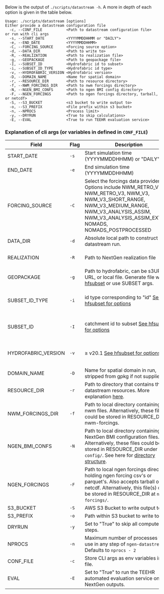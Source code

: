 Below is the output of `./scripts/datastream -h`. A more in depth of each option is given in the table below. 

```
Usage: ./scripts/datastream [options]
Either provide a datastream configuration file
  -c, --CONF_FILE           <Path to datastream configuration file> 
or run with cli args
  -s, --START_DATE          <YYYYMMDDHHMM or "DAILY"> 
  -e, --END_DATE            <YYYYMMDDHHMM> 
  -C, --FORCING_SOURCE      <Forcing source option> 
  -d, --DATA_DIR            <Path to write to> 
  -R, --REALIZATION         <Path to realization file> 
  -g, --GEOPACKAGE          <Path to geopackage file> 
  -I, --SUBSET_ID           <Hydrofabric id to subset>  
  -i, --SUBSET_ID_TYPE      <Hydrofabric id type>  
  -v, --HYDROFABRIC_VERSION <Hydrofabric version> 
  -D, --DOMAIN_NAME         <Name for spatial domain> 
  -r, --RESOURCE_DIR        <Path to resource directory> 
  -f, --NWM_FORCINGS_DIR    <Path to nwm forcings directory> 
  -N, --NGEN_BMI_CONFS      <Path to ngen BMI config directory> 
  -F, --NGEN_FORCINGS       <Path to ngen forcings directory, tarball, or netcdf> 
  -S, --S3_BUCKET           <s3 bucket to write output to>  
  -o, --S3_PREFIX           <File prefix within s3 bucket> 
  -n, --NPROCS              <Process limit> 
  -y, --DRYRUN              <True to skip calculations> 
  -E, --EVAL                <True to run TEEHR evaluation service> 
  ```

### Explanation of cli args (or variables in defined in `CONF_FILE`)
| Field               | Flag | Description              | Required |
|---------------------|------|--------------------|------|
| START_DATE          | `-s` |Start simulation time (YYYYMMDDHHMM) or "DAILY" | :white_check_mark: |
| END_DATE            | `-e` |End simulation time  (YYYYMMDDHHMM) | :white_check_mark: |
| FORCING_SOURCE | `-C` |Select the forcings data provider. Options include NWM_RETRO_V2, NWM_RETRO_V3, NWM_V3, NWM_V3_SHORT_RANGE, NWM_V3_MEDIUM_RANGE, NWM_V3_ANALYSIS_ASSIM, NWM_V3_ANALYSIS_ASSIM_EXTEND, NOMADS, NOMADS_POSTPROCESSED| :white_check_mark: |
| DATA_DIR           | `-d` |Absolute local path to construct the datastream run. | :white_check_mark: |
| REALIZATION         | `-R` |Path to NextGen realization file | Required here or file exists in `RESOURCE_DIR/config` |
| GEOPACKAGE          | `-g` | Path to hydrofabric, can be s3URI, URL, or local file. Generate file with [hfsubset](https://github.com/lynker-spatial/hfsubsetCLI) or use SUBSET args. | Required here or file exists in `RESOURCE_DIR/config` |
| SUBSET_ID_TYPE      | `-i` | id type corresponding to "id" [See hfsubset for options](https://github.com/LynkerIntel/hfsubset?tab=readme-ov-file#cli-option) | Required here if user is not providing GEOPACKAGE and GEOPACKAGE_ATTR. |
| SUBSET_ID           | `-I` | catchment id to subset [See hfsubset for options](https://github.com/LynkerIntel/hfsubset?tab=readme-ov-file#cli-option) | Required here if user is not providing GEOPACKAGE and GEOPACKAGE_ATTR.  |
| HYDROFABRIC_VERSION | `-v` |$\geq$ v20.1 [See hfsubset for options](https://github.com/LynkerIntel/hfsubset?tab=readme-ov-file#cli-option)  | Required here if user is not providing GEOPACKAGE and GEOPACKAGE_ATTR. | 
| DOMAIN_NAME         | `-D` | Name for spatial domain in run, stripped from gpkg if not supplied |  |
| RESOURCE_DIR       | `-r` |Path to directory that contains the datastream resources. More explanation [here](#resource_dir-datastream-resources). |  |
| NWM_FORCINGS_DIR | `-f` |Path to local directory containing nwm files. Alternatively, these file could be stored in RESOURCE_DIR as nwm-forcings. |  |
| NGEN_BMI_CONFS | `-N` |Path to local directory containing NextGen BMI configuration files. Alternatively, these files could be stored in RESOURCE_DIR under `config/`.  See here for [directory structure](#configuration-directory-ngen-runconfig). |  |
| NGEN_FORCINGS  | `-F` | Path to local ngen forcings directory holding ngen forcing csv's or parquet's. Also accepts tarball or netcdf. Alternatively, this file(s) could  be stored in RESOURCE_DIR at `ngen-forcings/`. |  |
| S3_BUCKET           | `-S` | AWS S3 Bucket to write output to |  |
| S3_PREFIX           | `-o` | Path within S3 bucket to write to |
| DRYRUN             | `-y` | Set to "True" to skip all compute steps. |
| NPROCS              | `-n` | Maximum number of processes to use in any step of  `ngen-datastream`. Defaults to `nprocs - 2` |  |
| CONF_FILE            | `-c` | Store CLI args as env variables in a file. |  |
| EVAL | `-E` | Set to "True" to run the TEEHR automated evaluation service on NextGen outputs. |  |
